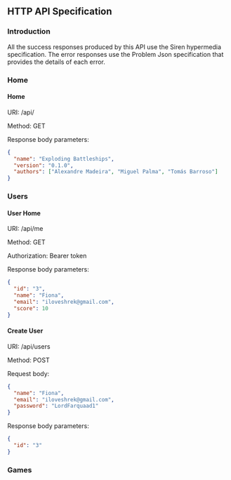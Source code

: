 ## HTTP API Specification

### Introduction

All the success responses produced by this API use the Siren hypermedia specification.
The error responses use the Problem Json specification that provides the details of each error.  

### Home

#### Home
URI: /api/

Method: GET

Response body parameters:
```json
{
  "name": "Exploding Battleships",
  "version": "0.1.0",
  "authors": ["Alexandre Madeira", "Miguel Palma", "Tomás Barroso"]
}
```

### Users

#### User Home

URI: /api/me

Method: GET

Authorization: Bearer token

Response body parameters:
```json
{
  "id": "3",
  "name": "Fiona",
  "email": "iloveshrek@gmail.com",
  "score": 10
}
```

#### Create User

URI: /api/users

Method: POST

Request body:

```json
{
  "name": "Fiona",
  "email": "iloveshrek@gmail.com",
  "password": "LordFarquaad1"
}
```

Response body parameters:
```json
{
  "id": "3"
}
```





### Games
